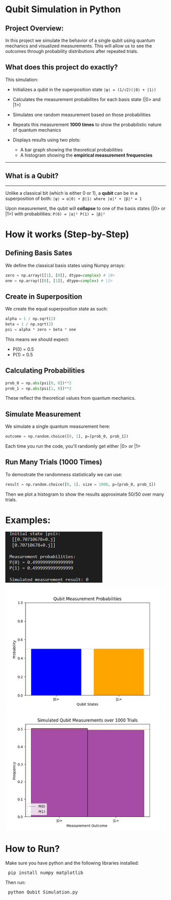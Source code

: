 # Qubit Simulation in Python
**Project Overview:**
---
In this project we simulate the behavior of a single qubit using quantum mechanics and visualized measurements. This will allow us to see the outcomes through probability distributions after repeated trials. 

**What does this project do exactly?**
---
This simulation: 
* Initializes a qubit in the superposition state
  `|ψ⟩ = (1/√2)(|0⟩ + |1⟩)`

* Calculates the measurement probabilites for each basis state (|0> and |1>)

* Simulates one random measurement based on those probabilities

* Repeats this measurement **1000 times** to show the probabilistic nature of quantum mechanics

* Displays results using two plots:
    - A bar graph showing the theoretical probabilities
    - A histogram showing the **empirical measurement frequencies**

 ---

## What is a Qubit? 
---
Unlike a classical bit (which is either 0 or 1), a **qubit** can be in a superposition of both: 
`|ψ⟩ = α|0⟩ + β|1⟩
where |α|² + |β|² = 1`

Upon measurement, the qubit will **collapse** to one of the basis states (|0> or |1>) with probabilities: 
`P(0) = |α|²
P(1) = |β|²`

# How it works (Step-by-Step) 

## Defining Basis Sates 
We define the classical basis states using Numpy arrays: 

```python 
zero = np.array([[1], [0]], dtype=complex) # |0>
one = np.array([[0], [1]], dtype=complex) # |1>

```
## Create in Superposition 
We create the equal superposition state as such: 
```python
alpha = 1 / np.sqrt(2)
beta = 1 / np.sqrt(2)
psi = alpha * zero + beta * one
```
This means we should expect: 
* P(0) = 0.5
* P(1) = 0.5

## Calculating Probabilities 
```python
prob_0 = np.abs(psi[0, 0])**2
prob_1 = np.abs(psi[1, 0])**2
```
These reflect the theoretical values from quantum mechanics. 

## Simulate Measurement
We simulate a single quantum measurement here: 
```python
outcome = np.random.choice([0, 1], p=[prob_0, prob_1])
```
Each time you run the code, you'll randomly get either |0> or |1>

## Run Many Trials (1000 Times)
To demostrate the randomness statistically we can use: 
```python
result = np.random.choice([0, 1]. size = 1000, p=[prob_0, prob_1])
```
Then we plot a histogram to show the results approximate 50/50 over many trials. 

# Examples: 
![Output](Quout.png)


![BarGraph](QubitBar.png)
![Histogram](QubitHisto1.png)

# How to Run?
Make sure you have python and the following libraries installed: 
<pre> pip install numpy matplotlib</pre>

Then run: 
<pre> python Qubit_Simulation.py</pre>

